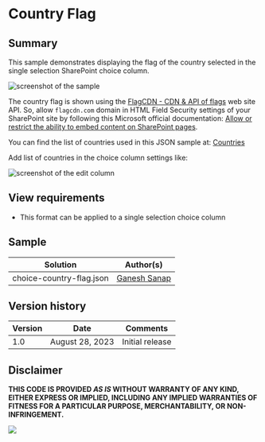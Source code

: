 # Country Flag

## Summary

This sample demonstrates displaying the flag of the country selected in the single selection SharePoint choice column.

![screenshot of the sample](./assets/screenshot.png)

The country flag is shown using the [FlagCDN - CDN & API of flags](https://flagcdn.com/) web site API. So, allow `flagcdn.com` domain in HTML Field Security settings of your SharePoint site by following this Microsoft official documentation: [Allow or restrict the ability to embed content on SharePoint pages](https://support.microsoft.com/en-us/office/allow-or-restrict-the-ability-to-embed-content-on-sharepoint-pages-e7baf83f-09d0-4bd1-9058-4aa483ee137b).

You can find the list of countries used in this JSON sample at: [Countries](./assets/countries.xlsx)

Add list of countries in the choice column settings like:

![screenshot of the edit column](./assets/edit-column.png)

## View requirements

- This format can be applied to a single selection choice column

## Sample

Solution|Author(s)
--------|---------
choice-country-flag.json | [Ganesh Sanap](https://github.com/ganesh-sanap)

## Version history

Version |Date          |Comments
--------|--------------|--------
1.0     |August 28, 2023 |Initial release

## Disclaimer
**THIS CODE IS PROVIDED *AS IS* WITHOUT WARRANTY OF ANY KIND, EITHER EXPRESS OR IMPLIED, INCLUDING ANY IMPLIED WARRANTIES OF FITNESS FOR A PARTICULAR PURPOSE, MERCHANTABILITY, OR NON-INFRINGEMENT.**

<img src="https://pnptelemetry.azurewebsites.net/list-formatting/column-samples/choice-country-flag" />